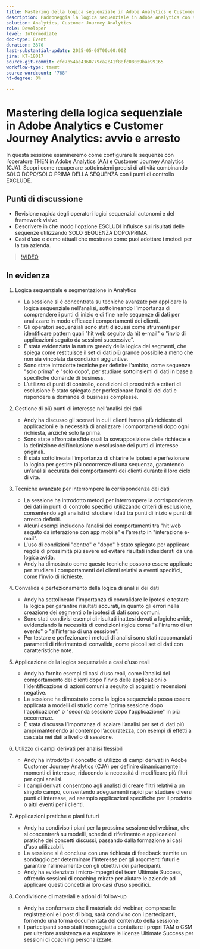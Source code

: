 ```yaml
---
title: Mastering della logica sequenziale in Adobe Analytics e Customer Journey Analytics - Avvio e arresto
description: Padroneggia la logica sequenziale in Adobe Analytics con segmentazione avanzata, controlli dell’ambito e campi derivati per scoprire i modelli di comportamento dei clienti e migliorare l’accuratezza dei dati.
solution: Analytics, Customer Journey Analytics
role: Developer
level: Intermediate
doc-type: Event
duration: 3370
last-substantial-update: 2025-05-08T00:00:00Z
jira: KT-18017
source-git-commit: cfc7b54ae4360779ca2c41f88fc08089bae99165
workflow-type: tm+mt
source-wordcount: '768'
ht-degree: 0%

---
```



# Mastering della logica sequenziale in Adobe Analytics e Customer Journey Analytics: avvio e arresto

In questa sessione esamineremo come configurare le sequenze con l’operatore THEN in Adobe Analytics (AA) e Customer Journey Analytics (CJA). Scopri come recuperare sottoinsiemi precisi di attività combinando SOLO DOPO/SOLO PRIMA DELLA SEQUENZA con i punti di controllo EXCLUDE.

## Punti di discussione

* Revisione rapida degli operatori logici sequenziali autonomi e del framework visivo.
* Descrivere in che modo l&#39;opzione ESCLUDI influisce sui risultati delle sequenze utilizzando SOLO SEQUENZA DOPO/PRIMA.
* Casi d’uso e demo attuali che mostrano come puoi adottare i metodi per la tua azienda.

>[!VIDEO](https://video.tv.adobe.com/v/3458040/?learn=on&enablevpops)

## In evidenza


1. Logica sequenziale e segmentazione in Analytics

   * La sessione si è concentrata su tecniche avanzate per applicare la logica sequenziale nell’analisi, sottolineando l’importanza di comprendere i punti di inizio e di fine nelle sequenze di dati per analizzare in modo efficace i comportamenti dei clienti.
   * Gli operatori sequenziali sono stati discussi come strumenti per identificare pattern quali &quot;hit web seguito da hit e-mail&quot; o &quot;invio di applicazioni seguito da sessioni successive&quot;.
   * È stata evidenziata la natura greedy della logica dei segmenti, che spiega come restituisce il set di dati più grande possibile a meno che non sia vincolata da condizioni aggiuntive.
   * Sono state introdotte tecniche per definire l’ambito, come sequenze &quot;solo prima&quot; e &quot;solo dopo&quot;, per studiare sottoinsiemi di dati in base a specifiche domande di business.
   * L’utilizzo di punti di controllo, condizioni di prossimità e criteri di esclusione è stato spiegato per perfezionare l’analisi dei dati e rispondere a domande di business complesse.

2. Gestione di più punti di interesse nell’analisi dei dati

   * Andy ha discusso gli scenari in cui i clienti hanno più richieste di applicazioni e la necessità di analizzare i comportamenti dopo ogni richiesta, anziché solo la prima.
   * Sono state affrontate sfide quali la sovrapposizione delle richieste e la definizione dell’inclusione o esclusione dei punti di interesse originali.
   * È stata sottolineata l’importanza di chiarire le ipotesi e perfezionare la logica per gestire più occorrenze di una sequenza, garantendo un’analisi accurata dei comportamenti dei clienti durante il loro ciclo di vita.

3. Tecniche avanzate per interrompere la corrispondenza dei dati

   * La sessione ha introdotto metodi per interrompere la corrispondenza dei dati in punti di controllo specifici utilizzando criteri di esclusione, consentendo agli analisti di studiare i dati tra punti di inizio e punti di arresto definiti.
   * Alcuni esempi includono l’analisi dei comportamenti tra &quot;hit web seguito da interazione con app mobile&quot; e l’arresto in &quot;interazione e-mail&quot;.
   * L&#39;uso di condizioni &quot;dentro&quot; e &quot;dopo&quot; è stato spiegato per applicare regole di prossimità più severe ed evitare risultati indesiderati da una logica avida.
   * Andy ha dimostrato come queste tecniche possono essere applicate per studiare i comportamenti dei clienti relativi a eventi specifici, come l’invio di richieste.

4. Convalida e perfezionamento della logica di analisi dei dati

   * Andy ha sottolineato l’importanza di convalidare le ipotesi e testare la logica per garantire risultati accurati, in quanto gli errori nella creazione dei segmenti o le ipotesi di dati sono comuni.
   * Sono stati condivisi esempi di risultati inattesi dovuti a logiche avide, evidenziando la necessità di condizioni rigide come &quot;all&#39;interno di un evento&quot; o &quot;all&#39;interno di una sessione&quot;.
   * Per testare e perfezionare i metodi di analisi sono stati raccomandati parametri di riferimento di convalida, come piccoli set di dati con caratteristiche note.

5. Applicazione della logica sequenziale a casi d’uso reali

   * Andy ha fornito esempi di casi d’uso reali, come l’analisi del comportamento dei clienti dopo l’invio delle applicazioni o l’identificazione di azioni comuni a seguito di acquisti o recensioni negative.
   * La sessione ha dimostrato come la logica sequenziale possa essere applicata a modelli di studio come &quot;prima sessione dopo l&#39;applicazione&quot; o &quot;seconda sessione dopo l&#39;applicazione&quot; in più occorrenze.
   * È stata discussa l’importanza di scalare l’analisi per set di dati più ampi mantenendo al contempo l’accuratezza, con esempi di effetti a cascata nei dati a livello di sessione.

6. Utilizzo di campi derivati per analisi flessibili

   * Andy ha introdotto il concetto di utilizzo di campi derivati in Adobe Customer Journey Analytics (CJA) per definire dinamicamente i momenti di interesse, riducendo la necessità di modificare più filtri per ogni analisi.
   * I campi derivati consentono agli analisti di creare filtri relativi a un singolo campo, consentendo adeguamenti rapidi per studiare diversi punti di interesse, ad esempio applicazioni specifiche per il prodotto o altri eventi per i clienti.

7. Applicazioni pratiche e piani futuri

   * Andy ha condiviso i piani per la prossima sessione del webinar, che si concentrerà su modelli, schede di riferimento e applicazioni pratiche dei concetti discussi, passando dalla formazione ai casi d’uso utilizzabili.
   * La sessione si è conclusa con una richiesta di feedback tramite un sondaggio per determinare l&#39;interesse per gli argomenti futuri e garantire l&#39;allineamento con gli obiettivi dei partecipanti.
   * Andy ha evidenziato i micro-impegni del team Ultimate Success, offrendo sessioni di coaching mirate per aiutare le aziende ad applicare questi concetti ai loro casi d’uso specifici.

8. Condivisione di materiali e azioni di follow-up

   * Andy ha confermato che il materiale del webinar, comprese le registrazioni e i post di blog, sarà condiviso con i partecipanti, fornendo una forma documentata del contenuto della sessione.
   * I partecipanti sono stati incoraggiati a contattare i propri TAM o CSM per ulteriore assistenza e a esplorare le licenze Ultimate Success per sessioni di coaching personalizzate.

